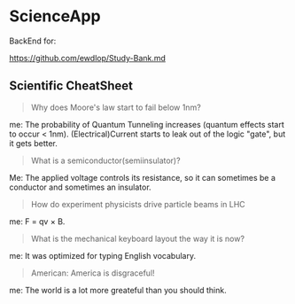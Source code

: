 # ScienceApp

BackEnd for:

<https://github.com/ewdlop/Study-Bank.md>

## Scientific CheatSheet

> Why does Moore's law start to fail below 1nm?

  me: The probability of Quantum Tunneling increases (quantum effects start to occur < 1nm). (Electrical)Current starts to leak out of the logic "gate", but it gets better.

> What is a semiconductor(semiinsulator)?

 Me: The applied voltage controls its resistance, so it can sometimes be a conductor and sometimes an insulator.

> How do experiment physicists drive particle beams in LHC

  me: F = qv × B.

> What is the mechanical keyboard layout the way it is now?

  me: It was optimized for typing English vocabulary.

> American: America is disgraceful!

  me: The world is a lot more greateful than you should think.
